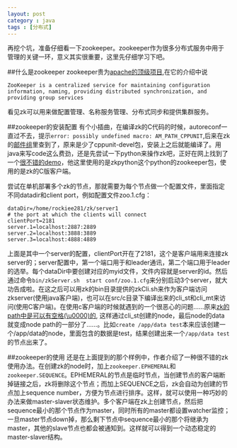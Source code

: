 ```yaml
---
layout: post
category : java
tags : [分布式]
---
```

再挖个坑，准备仔细看一下zookeeper。zookeeper作为很多分布式服务中用于管理的关键一环，意义其实很重要，这里先仔细学习下吧。


##什么是zookeeper
zookeeper贵为[apache的顶级项目](http://zookeeper.apache.org/),在它的介绍中说
```
ZooKeeper is a centralized service for maintaining configuration information, naming, providing distributed synchronization, and providing group services
```
看见zk可以用来做配置管理、名称服务管理、分布式同步和提供集群服务。


##zookeeper的安装配置
有个小插曲，在编译zk的C代码的时候，autoreconf一直过不去，提示` error: possibly undefined macro: AM_PATH_CPPUNIT `,后来在zk的[邮件组](http://zookeeper-user.578899.n2.nabble.com/AM-PATH-CPPUNIT-not-found-in-library-when-doing-autoreconf-and-or-configure-td3628553.html)里查到了，原来是少了cppunit-devel包，安装上之后就能编译了。用java来写code这么费劲，还是先尝试一下python来操作zk吧，正好在网上找到了一个[很不错的demo](http://www.zlovezl.cn/articles/40/)，他这里使用的是zkpython这个python的zookeeper包，使用的是zk的C版客户端。

尝试在单机部署多个zk的节点，那就需要为每个节点做一个配置文件，里面指定不同datadir和client port，例如配置文件zoo.1.cfg：
```
dataDir=/home/rockiee281/zk/server1
# the port at which the clients will connect
clientPort=2181
server.1=localhost:2887:2889
server.2=localhost:3888:3889
server.3=localhost:4888:4889
```
上面是其中一个server的配置，clientPort开在了2181，这个是客户端用来连接zk server的；server配置中，第一个端口用于和leader通讯，第二个端口用于leader的选举。每个dataDir中要创建对应的myid文件，文件内容就是server的id。然后通过命令`bin/zkServer.sh  start conf/zoo.1.cfg`来分别启动3个server，就大功告成啦。在这之后可以用zk的bin目录提供的zkCli.sh来作为客户端访问zkserver(使用java客户端)，也可以在src/c目录下编译出来的cli_st和cli_mt来访问(使用C客户端)。在使用c客户端的时候就遇到的一个很恶心的问题……原来[zk的path中是可以有空格(\u0000)的](http://zookeeper.apache.org/doc/trunk/zookeeperProgrammers.html#ch_zkDataModel), 这样通过cli_st创建的node，最后node的data就变成node path的一部分了……。比如`create /app/data test`本来应该创建一个/app/data的node，里面包含的数据是test，结果创建出来一个`/app/data test`的节点出来了。

##zookeeper的使用
还是在上面提到的那个样例中，作者介绍了一种很不错的zk使用办法。在创建zk的node时，加上`zookeeper.EPHEMERAL`和`zookeeper.SEQUENCE`。EPHEMERAL的节点是临时节点，当创建节点的客户端断掉链接之后，zk将删除这个节点；而加上SEQUENCE之后，zk会自动为创建的节点加上sequence number，方便为节点进行排序。这样，就可以使用一种巧妙的办法来做master-slaver状态维护。多个客户端在zk上创建节点，然后把sequence最小的那个节点作为master，同时所有的master都设置watcher监控；一旦master节点down掉，那么剩下节点中sequence最小的那个将继承为master，其他的slave节点也都会被通知到。这样就可以得到一个动态稳定的master-slaver结构。
